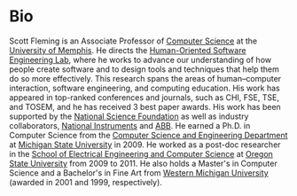 # Bio

Scott Fleming is an Associate Professor of [Computer Science](http://www.cs.memphis.edu/) at the [University of Memphis](http://www.memphis.edu/). He directs the [Human-Oriented Software Engineering Lab](https://human-se.github.io/), where he works to advance our understanding of how people create software and to design tools and techniques that help them do so more effectively. This research spans the areas of human–computer interaction, software engineering, and computing education. His work has appeared in top-ranked conferences and journals, such as CHI, FSE, TSE, and TOSEM, and he has received 3 best paper awards. His work has been supported by the [National Science Foundation](http://www.nsf.org/) as well as industry collaborators, [National Instruments](http://www.ni.com/) and [ABB](http://www.abb.com/). He earned a Ph.D. in Computer Science from the [Computer Science and Engineering Department](http://www.cse.msu.edu/) at [Michigan State University](http://www.msu.edu/) in 2009. He worked as a post-doc researcher in the [School of Electrical Engineering and Computer Science](http://eecs.oregonstate.edu/) at [Oregon State University](http://www.oregonstate.edu/) from 2009 to 2011. He also holds a Master's in Computer Science and a Bachelor's in Fine Art from [Western Michigan University](http://www.wmich.edu/) (awarded in 2001 and 1999, respectively).
